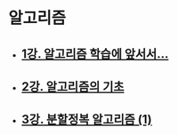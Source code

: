# 알고리즘

- ## [1강. 알고리즘 학습에 앞서서...](./chapter1.md)
- ## [2강. 알고리즘의 기초](./chapter2.md)
- ## [3강. 분할정복 알고리즘 (1)](./chapter3.md)

